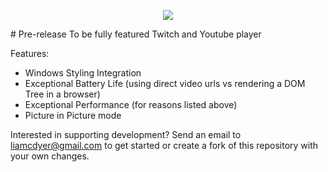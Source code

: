 <p align="center"><img style="max-width:100%;" src="https://raw.githubusercontent.com/Saghen/UWP-Youtube-Twitch-Viewer/master/Logo.png"/></p>
# Pre-release 
To be fully featured Twitch and Youtube player

Features:
 - Windows Styling Integration
 - Exceptional Battery Life (using direct video urls vs rendering a DOM Tree in a browser)
 - Exceptional Performance (for reasons listed above)
 - Picture in Picture mode

Interested in supporting development?
Send an email to liamcdyer@gmail.com to get started or create a fork of this repository with your own changes.